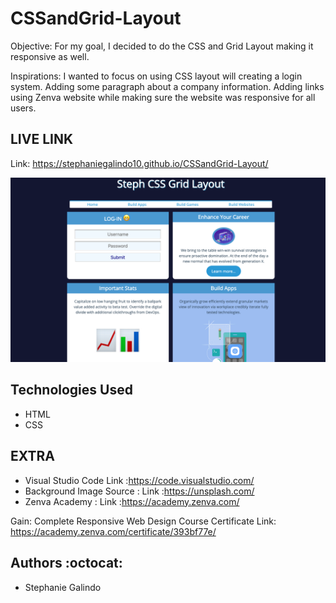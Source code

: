 # CSSandGrid-Layout

Objective:
For my goal, I decided to do the CSS and Grid Layout making it responsive as well. 

Inspirations: I wanted to focus on using CSS layout will creating a login system. Adding some paragraph about a company information. Adding links using Zenva website while making sure the website was responsive for all users.

## LIVE LINK 
Link: https://stephaniegalindo10.github.io/CSSandGrid-Layout/

![Fan Animation Website](https://github.com/StephanieGalindo10/CSSandGrid-Layout/blob/master/images/Screen%20Shot%202019-09-03%20at%205.19.11%20PM.png)

## Technologies Used 
* HTML
* CSS


## EXTRA
* Visual Studio Code Link :https://code.visualstudio.com/
* Background Image Source : Link :https://unsplash.com/
* Zenva Academy : Link :https://academy.zenva.com/

Gain: 
Complete Responsive Web Design Course Certificate Link: https://academy.zenva.com/certificate/393bf77e/

## Authors :octocat:
* Stephanie Galindo 
